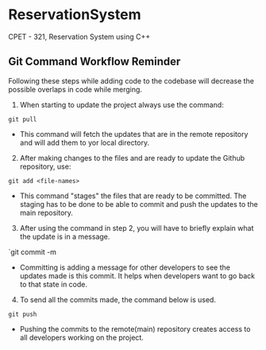 # ReservationSystem
CPET - 321, Reservation System using C++


## Git Command Workflow Reminder

Following these steps while adding code to the codebase will decrease the possible overlaps in code while merging.

1) When starting to update the project always use the command:

`git pull`
- This command will fetch the updates that are in the remote repository and will add them to yor local directory. 

2) After making changes to the files and are ready to update the Github repository, use:

`git add <file-names>`
- This command "stages" the files that are ready to be committed. The staging has to be done to be able to commit and push the updates to the main repository.

3) After using the command in step 2, you will have to briefly explain what the update is in a message. 

`git commit -m <message>
- Committing is adding a message for other developers to see the updates made is this commit. It helps when developers want to go back to that state in code.

4) To send all the commits made, the command below is used.

`git push`
- Pushing the commits to the remote(main) repository creates access to all developers working on the project. 
